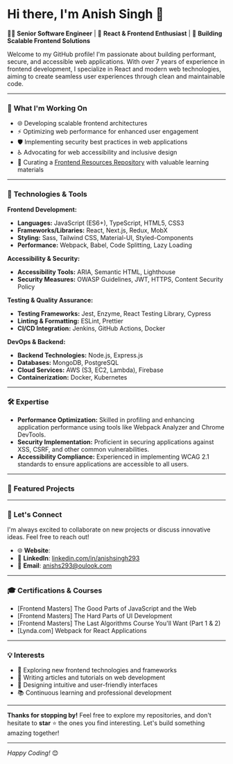 
# Hi there, I'm Anish Singh 👋

👨‍💻 **Senior Software Engineer** | 🧩 **React & Frontend Enthusiast** | 🚀 **Building Scalable Frontend Solutions**

Welcome to my GitHub profile! I'm passionate about building performant, secure, and accessible web applications. With over 7 years of experience in frontend development, I specialize in React and modern web technologies, aiming to create seamless user experiences through clean and maintainable code.

---

### 🔭 **What I'm Working On**

- 🌐 Developing scalable frontend architectures
- ⚡ Optimizing web performance for enhanced user engagement
- 🛡️ Implementing security best practices in web applications
- ♿ Advocating for web accessibility and inclusive design
- 📘 Curating a [Frontend Resources Repository](#) with valuable learning materials

---

### 🔧 **Technologies & Tools**

**Frontend Development:**

- **Languages:** JavaScript (ES6+), TypeScript, HTML5, CSS3
- **Frameworks/Libraries:** React, Next.js, Redux, MobX
- **Styling:** Sass, Tailwind CSS, Material-UI, Styled-Components
- **Performance:** Webpack, Babel, Code Splitting, Lazy Loading

**Accessibility & Security:**

- **Accessibility Tools:** ARIA, Semantic HTML, Lighthouse
- **Security Measures:** OWASP Guidelines, JWT, HTTPS, Content Security Policy

**Testing & Quality Assurance:**

- **Testing Frameworks:** Jest, Enzyme, React Testing Library, Cypress
- **Linting & Formatting:** ESLint, Prettier
- **CI/CD Integration:** Jenkins, GitHub Actions, Docker

**DevOps & Backend:**

- **Backend Technologies:** Node.js, Express.js
- **Databases:** MongoDB, PostgreSQL
- **Cloud Services:** AWS (S3, EC2, Lambda), Firebase
- **Containerization:** Docker, Kubernetes

---

### 🛠 **Expertise**

- **Performance Optimization:** Skilled in profiling and enhancing application performance using tools like Webpack Analyzer and Chrome DevTools.
- **Security Implementation:** Proficient in securing applications against XSS, CSRF, and other common vulnerabilities.
- **Accessibility Compliance:** Experienced in implementing WCAG 2.1 standards to ensure applications are accessible to all users.

---

### 🌟 **Featured Projects**



---

### 🤝 **Let's Connect**

I'm always excited to collaborate on new projects or discuss innovative ideas. Feel free to reach out!

- 🌐 **Website**: [](#)
- 💼 **LinkedIn**: [linkedin.com/in/anishsingh293](https://www.linkedin.com/in/anishsingh293/)
- 📧 **Email**: [anishs293@oulook.com](mailto:anishs293@oulook.com)

---
### 🎓 Certifications & Courses
- [Frontend Masters] The Good Parts of JavaScript and the Web
- [Frontend Masters] The Hard Parts of UI Development
- [Frontend Masters] The Last Algorithms Course You'll Want (Part 1 & 2)
- [Lynda.com] Webpack for React Applications

---
### 💡 **Interests**

- 🧩 Exploring new frontend technologies and frameworks
- 📝 Writing articles and tutorials on web development
- 🎨 Designing intuitive and user-friendly interfaces
- 📚 Continuous learning and professional development

---

**Thanks for stopping by!** Feel free to explore my repositories, and don't hesitate to **star** ⭐ the ones you find interesting. Let's build something amazing together!

---

*Happy Coding!* 😊
